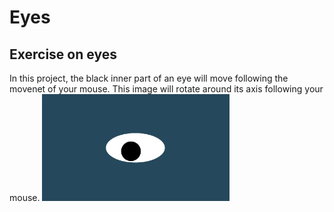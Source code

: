 # Eyes
## Exercise on eyes

In this project, the black inner part of an eye will move following the movenet of your mouse. This image will rotate around its axis following your mouse.
<img src= "oneeye.png" width='300'/>
